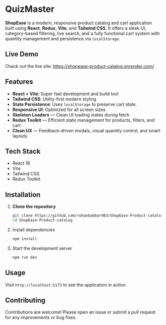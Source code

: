# QuizMaster

**ShopEase** is a modern, responsive product catalog and cart application built using **React**, **Redux**, **Vite**, and **Tailwind CSS**. It offers a sleek UI, category-based filtering, live search, and a fully functional cart system with quantity management and persistence via `localStorage`.


## Live Demo

Check out the live site: https://shopease-product-catalog.onrender.com/

## Features

- **React + Vite**: Super fast development and build tool
- **Tailwind CSS**: Utility-first modern styling
- **State Persistence**: Uses `localStorage` to preserve cart state.
- **Responsive UI**: Optimized for all screen sizes
- **Skeleton Loaders** — Clean UI loading states during fetch
- **Redux Toolkit** — Efficient state management for products, filters, and cart
- **Clean UX** — Feedback-driven modals, visual quantity control, and smart layouts

## Tech Stack

- React 18
- Vite
- Tailwind CSS
- Redux Toolkit

## Installation

1. **Clone the repository**
   ```bash
   git clone https://github.com/rohanbabbar983/ShopEase-Product-catalog
   cd ShopEase-Product-catalog
   
2. Install dependencies
    ```bash
    npm install
    ```
3. Start the development server
    ```bash
    npm run dev
    ```
    
## Usage

Visit `http://localhost:5173` to see the application in action.

## Contributing

Contributions are welcome! Please open an issue or submit a pull request for any improvements or bug fixes.

